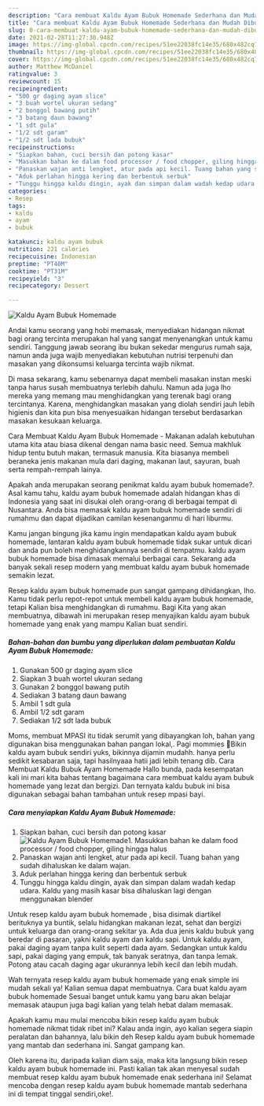 ```yaml
---
description: "Cara membuat Kaldu Ayam Bubuk Homemade Sederhana dan Mudah Dibuat"
title: "Cara membuat Kaldu Ayam Bubuk Homemade Sederhana dan Mudah Dibuat"
slug: 0-cara-membuat-kaldu-ayam-bubuk-homemade-sederhana-dan-mudah-dibuat
date: 2021-02-28T11:27:30.948Z
image: https://img-global.cpcdn.com/recipes/51ee22038fc14e35/680x482cq70/kaldu-ayam-bubuk-homemade-foto-resep-utama.jpg
thumbnail: https://img-global.cpcdn.com/recipes/51ee22038fc14e35/680x482cq70/kaldu-ayam-bubuk-homemade-foto-resep-utama.jpg
cover: https://img-global.cpcdn.com/recipes/51ee22038fc14e35/680x482cq70/kaldu-ayam-bubuk-homemade-foto-resep-utama.jpg
author: Matthew McDaniel
ratingvalue: 3
reviewcount: 15
recipeingredient:
- "500 gr daging ayam slice"
- "3 buah wortel ukuran sedang"
- "2 bonggol bawang putih"
- "3 batang daun bawang"
- "1 sdt gula"
- "1/2 sdt garam"
- "1/2 sdt lada bubuk"
recipeinstructions:
- "Siapkan bahan, cuci bersih dan potong kasar"
- "Masukkan bahan ke dalam food processor / food chopper, giling hingga halus"
- "Panaskan wajan anti lengket, atur pada api kecil. Tuang bahan yang sudah dihaluskan ke dalam wajan."
- "Aduk perlahan hingga kering dan berbentuk serbuk"
- "Tunggu hingga kaldu dingin, ayak dan simpan dalam wadah kedap udara. Kaldu yang masih kasar bisa dihaluskan lagi dengan menggunakan blender"
categories:
- Resep
tags:
- kaldu
- ayam
- bubuk

katakunci: kaldu ayam bubuk 
nutrition: 221 calories
recipecuisine: Indonesian
preptime: "PT40M"
cooktime: "PT31M"
recipeyield: "3"
recipecategory: Dessert

---
```



![Kaldu Ayam Bubuk Homemade](https://img-global.cpcdn.com/recipes/51ee22038fc14e35/680x482cq70/kaldu-ayam-bubuk-homemade-foto-resep-utama.jpg)

Andai kamu seorang yang hobi memasak, menyediakan hidangan nikmat bagi orang tercinta merupakan hal yang sangat menyenangkan untuk kamu sendiri. Tanggung jawab seorang ibu bukan sekedar mengurus rumah saja, namun anda juga wajib menyediakan kebutuhan nutrisi terpenuhi dan masakan yang dikonsumsi keluarga tercinta wajib nikmat.

Di masa  sekarang, kamu sebenarnya dapat membeli masakan instan meski tanpa harus susah membuatnya terlebih dahulu. Namun ada juga lho mereka yang memang mau menghidangkan yang terenak bagi orang tercintanya. Karena, menghidangkan masakan yang diolah sendiri jauh lebih higienis dan kita pun bisa menyesuaikan hidangan tersebut berdasarkan masakan kesukaan keluarga. 

Cara Membuat Kaldu Ayam Bubuk Homemade - Makanan adalah kebutuhan utama kita atau biasa dikenal dengan nama basic need. Semua makhluk hidup tentu butuh makan, termasuk manusia. Kita biasanya membeli beraneka jenis makanan mula dari daging, makanan laut, sayuran, buah serta rempah-rempah lainya.

Apakah anda merupakan seorang penikmat kaldu ayam bubuk homemade?. Asal kamu tahu, kaldu ayam bubuk homemade adalah hidangan khas di Indonesia yang saat ini disukai oleh orang-orang di berbagai tempat di Nusantara. Anda bisa memasak kaldu ayam bubuk homemade sendiri di rumahmu dan dapat dijadikan camilan kesenanganmu di hari liburmu.

Kamu jangan bingung jika kamu ingin mendapatkan kaldu ayam bubuk homemade, lantaran kaldu ayam bubuk homemade tidak sukar untuk dicari dan anda pun boleh menghidangkannya sendiri di tempatmu. kaldu ayam bubuk homemade bisa dimasak memalui berbagai cara. Sekarang ada banyak sekali resep modern yang membuat kaldu ayam bubuk homemade semakin lezat.

Resep kaldu ayam bubuk homemade pun sangat gampang dihidangkan, lho. Kamu tidak perlu repot-repot untuk membeli kaldu ayam bubuk homemade, tetapi Kalian bisa menghidangkan di rumahmu. Bagi Kita yang akan membuatnya, dibawah ini merupakan resep menyajikan kaldu ayam bubuk homemade yang enak yang mampu Kalian buat sendiri.

<!--inarticleads1-->

##### Bahan-bahan dan bumbu yang diperlukan dalam pembuatan Kaldu Ayam Bubuk Homemade:

1. Gunakan 500 gr daging ayam slice
1. Siapkan 3 buah wortel ukuran sedang
1. Gunakan 2 bonggol bawang putih
1. Sediakan 3 batang daun bawang
1. Ambil 1 sdt gula
1. Ambil 1/2 sdt garam
1. Sediakan 1/2 sdt lada bubuk


Moms, membuat MPASI itu tidak serumit yang dibayangkan loh, bahan yang digunakan bisa menggunakan bahan pangan lokal,. Pagi mommies 🌸Bikin kaldu ayam bubuk sendiri yuks, bikinnya dijamin mudahh. hanya perlu sedikit kesabaran saja, tapi hasilnyaaa hatii jadi lebih tenang dib. Cara Membuat Kaldu Bubuk Ayam Homemade Hallo bunda, pada kesempatan kali ini mari kita bahas tentang bagaimana cara membuat kaldu ayam bubuk homemade yang lezat dan bergizi. Dan ternyata kaldu bubuk ini bisa digunakan sebagai bahan tambahan untuk resep mpasi bayi. 

<!--inarticleads2-->

##### Cara menyiapkan Kaldu Ayam Bubuk Homemade:

1. Siapkan bahan, cuci bersih dan potong kasar
<img src="https://img-global.cpcdn.com/steps/262d9c4a19602930/160x128cq70/kaldu-ayam-bubuk-homemade-langkah-memasak-1-foto.jpg" alt="Kaldu Ayam Bubuk Homemade">1. Masukkan bahan ke dalam food processor / food chopper, giling hingga halus
1. Panaskan wajan anti lengket, atur pada api kecil. Tuang bahan yang sudah dihaluskan ke dalam wajan.
1. Aduk perlahan hingga kering dan berbentuk serbuk
1. Tunggu hingga kaldu dingin, ayak dan simpan dalam wadah kedap udara. Kaldu yang masih kasar bisa dihaluskan lagi dengan menggunakan blender


Untuk resep kaldu ayam bubuk homemade , bisa disimak diartikel berituknya ya buntik, selalu hidangkan makanan lezat, sehat dan bergizi untuk keluarga dan orang-orang sekitar ya. Ada dua jenis kaldu bubuk yang beredar di pasaran, yakni kaldu ayam dan kaldu sapi. Untuk kaldu ayam, pakai daging ayam tanpa kulit seperti dada ayam. Sedangkan untuk kaldu sapi, pakai daging yang empuk, tak banyak seratnya, dan tanpa lemak. Potong atau cacah daging agar ukurannya lebih kecil dan lebih mudah. 

Wah ternyata resep kaldu ayam bubuk homemade yang enak simple ini mudah sekali ya! Kalian semua dapat membuatnya. Cara buat kaldu ayam bubuk homemade Sesuai banget untuk kamu yang baru akan belajar memasak ataupun juga bagi kalian yang telah hebat dalam memasak.

Apakah kamu mau mulai mencoba bikin resep kaldu ayam bubuk homemade nikmat tidak ribet ini? Kalau anda ingin, ayo kalian segera siapin peralatan dan bahannya, lalu bikin deh Resep kaldu ayam bubuk homemade yang mantab dan sederhana ini. Sangat gampang kan. 

Oleh karena itu, daripada kalian diam saja, maka kita langsung bikin resep kaldu ayam bubuk homemade ini. Pasti kalian tak akan menyesal sudah membuat resep kaldu ayam bubuk homemade enak sederhana ini! Selamat mencoba dengan resep kaldu ayam bubuk homemade mantab sederhana ini di tempat tinggal sendiri,oke!.

